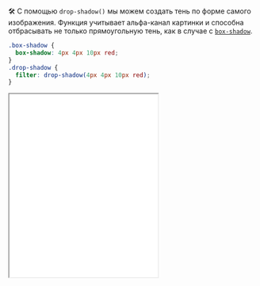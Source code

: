 🛠 С помощью `drop-shadow()` мы можем создать тень по форме самого изображения. Функция учитывает альфа-канал картинки и способна отбрасывать не только прямоугольную тень, как в случае с [`box-shadow`](/css/box-shadow/).

```css
.box-shadow {
  box-shadow: 4px 4px 10px red;
}
.drop-shadow {
  filter: drop-shadow(4px 4px 10px red);
}
```

<iframe title="drop-shadow() и альфа-канал" src="../demos/drop-shadow-alpha/" height="370"></iframe>
